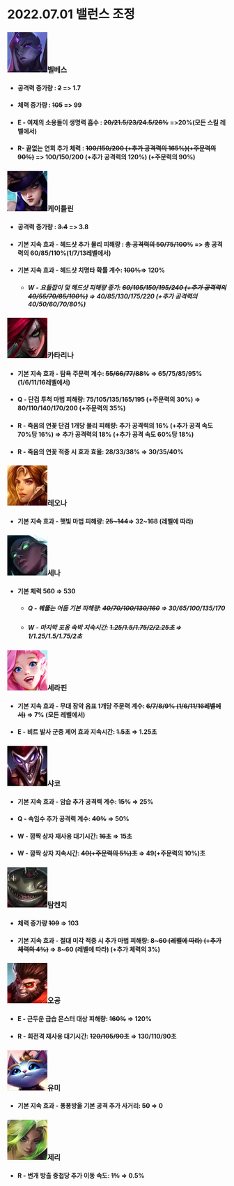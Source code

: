 # 2022.07.01 밸런스 조정
### ![Belveth](README.assets/벨베스.png)벨베스

- #### 공격력 증가량 : ~~2~~ => 1.7

- #### 체력 증가량 : ~~105~~ => 99

- #### E - 여제의 소용돌이 생명력 흡수 : ~~20/21.5/23/24.5/26%~~ =>20%(모든 스킬 레벨에서)

- #### R- 끝없는 연회 추가 체력 : ~~100/150/200 (+추가 공격력의 165%)(+주문력의 90%)~~ => 100/150/200 (+추가 공격력의 120%) (+주문력의 90%)



### ![Caitlyn](README.assets/케이틀린.png)케이틀린

- #### 공격력 증가량 : ~~3.4~~ => 3.8

- #### 기본 지속 효과 - 헤드샷 추가 물리 피해량 : ~~총 공격력의 50/75/100%~~ => 총 공격력의 60/85/110%(1/7/13레벨에서)

- #### 기본 지속 효과 - 헤드샷 치명타 확률 계수: ~~100%~~⇒ 120%

  - ##### W - 요들잡이 덫 헤드샷 피해량 증가: ~~60/105/150/195/240 (+추가 공격력의 40/55/70/85/100%)~~ ⇒ 40/85/130/175/220 (+추가 공격력의 40/50/60/70/80%)



### ![Katarina](README.assets/카타리나.png)카타리나

- #### 기본 지속 효과 - 탐욕 주문력 계수: ~~55/66/77/88%~~ ⇒ 65/75/85/95% (1/6/11/16레벨에서)

- #### Q - 단검 투척 마법 피해량: 75/105/135/165/195 (+주문력의 30%) ⇒ 80/110/140/170/200 (+주문력의 35%)

- #### R - 죽음의 연꽃 단검 1개당 물리 피해량: 추가 공격력의 16% (+추가 공격 속도 70%당 16%) ⇒ 추가 공격력의 18% (+추가 공격 속도 60%당 18%)

- #### R - 죽음의 연꽃 적중 시 효과 효율: 28/33/38% ⇒ 30/35/40%



### ![Leona](README.assets/레오나.png)레오나

- #### 기본 지속 효과 - 햇빛 마법 피해량: ~~25~144~~⇒ 32~168 (레벨에 따라)



### ![Senna](README.assets/세나.png)세나

- #### 기본 체력 560 ⇒ 530

  - ##### Q - 꿰뚫는 어둠 기본 피해량: ~~40/70/100/130/160~~ ⇒ 30/65/100/135/170

  - ##### W - 마지막 포옹 속박 지속시간: ~~1.25/1.5/1.75/2/2.25초~~ ⇒ 1/1.25/1.5/1.75/2초



### ![Seraphine](README.assets/세라핀.png)세라핀

- #### 기본 지속 효과 - 무대 장악 음표 1개당 주문력 계수: ~~6/7/8/9% (1/6/11/16레벨에서)~~ ⇒ 7% (모든 레벨에서)

- #### E - 비트 발사 군중 제어 효과 지속시간: ~~1.5초~~ ⇒ 1.25초



### ![Shaco](README.assets/샤코.png)샤코

- #### 기본 지속 효과 - 암습 추가 공격력 계수: ~~15%~~ ⇒ 25%

- #### Q - 속임수 추가 공격력 계수: ~~40%~~ ⇒ 50%

- #### W - 깜짝 상자 재사용 대기시간: ~~16초~~ ⇒ 15초

- #### W - 깜짝 상자 지속시간: ~~40(+주문력의 5%)초~~ ⇒ 49(+주문력의 10%)초



### ![TahmKench](README.assets/탐켄치.png)탐켄치

- #### 체력 증가량 ~~109~~ ⇒ 103

- #### 기본 지속 효과 - 절대 미각 적중 시 추가 마법 피해량: ~~8~60 (레벨에 따라) (+추가 체력의 4%)~~ ⇒ 8~60 (레벨에 따라) **(+추가 체력의 3%**)



### ![MonkeyKing](README.assets/오공.png)오공

- #### E - 근두운 급습 몬스터 대상 피해량: ~~160%~~ ⇒ 120%

- #### R - 회전격 재사용 대기시간: ~~120/105/90초~~ ⇒ 130/110/90초



### ![Yuumi](README.assets/유미.png)유미 

- #### 기본 지속 효과 - 퐁퐁방울 기본 공격 추가 사거리: ~~50~~ ⇒ 0



### ![Zeri](README.assets/제리.png)제리

- #### R - 번개 방출 중첩당 추가 이동 속도: ~~1%~~ ⇒ 0.5%
